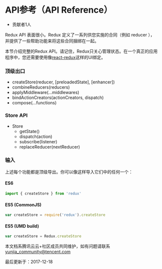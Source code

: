 # API参考（API Reference）

- 贡献者1人

  

Redux API 表面很小。Redux 定义了一系列供您实施的合同（例如 reducer ），并提供了一些帮助功能来将这些合同捆绑在一起。

本节介绍完整的Redux API。请记住，Redux只关心管理状态。在一个真正的应用程序中，您还需要使用像[react-redux](https://github.com/gaearon/react-redux)这样的UI绑定。

### 顶级出口

- createStore(reducer, [preloadedState], [enhancer])
- combineReducers(reducers)
- applyMiddleware(...middlewares)
- bindActionCreators(actionCreators, dispatch)
- compose(...functions)

### Store API

- Store
  - getState()
  - dispatch(action)
  - subscribe(listener)
  - replaceReducer(nextReducer)

### 输入

上述每个功能都是顶级导出。你可以像这样导入它们中的任何一个：

#### ES6

```javascript
import { createStore } from 'redux'
```

#### ES5 (CommonJS)

```javascript
var createStore = require('redux').createStore
```

#### ES5 (UMD build)

```javascript
var createStore = Redux.createStore
```

本文档系腾讯云云+社区成员共同维护，如有问题请联系 yunjia_community@tencent.com

最后更新于：2017-12-18
